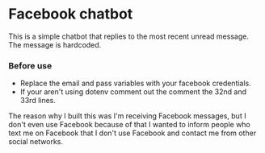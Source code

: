 # Facebook chatbot

This is a simple chatbot that replies to the most recent unread message. The message is hardcoded.

### Before use
- Replace the email and pass variables with your facebook credentials.
- If your aren't using dotenv comment out the comment the 32nd and 33rd lines.

The reason why I built this was I'm receiving Facebook messages, but I don't even use Facebook because of that I wanted 
to inform people who text me on Facebook that I don't use Facebook and contact me from other social networks.
